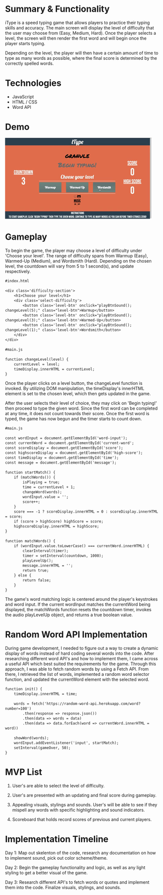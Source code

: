 # Summary & Functionality
iType is a speed typing game that allows players to practice their typing skills and accuracy. The main screen will display the level of difficulty that the user may choose from (Easy, Medium, Hard). Once the player selects a level, the screen will then render the first word and will begin once the player starts typing.

Depending on the level, the player will then have a certain amount of time to type as many words as possible, where the final score is determined by the correctly spelled words.

# Technologies
- JavaScript
- HTML / CSS
- Word API


# Demo 
![iType Demo](demo/giphy.gif)

# Gameplay
To begin the game, the player may choose a level of difficulty under 'Choose your level'. The range of difficulty spans from Warmup (Easy), Warmed-Up (Medium), and Wordsmith (Hard). Depending on the chosen level, the countdown will vary from 5 to 1 second(s), and update respectively. 

``` 
#index.html

<div class='difficulty-section'>
    <h1>Choose your level</h1>
    <div class='select-difficulty'>
        <button class='level-btn' onclick="playBtnSound(); changeLevel(5);" class="level-btn">Warmup</button>
        <button class='level-btn' onclick="playBtnSound(); changeLevel(3);" class='level-btn'>Warmed-Up</button>
        <button class='level-btn' onclick="playBtnSound(); changeLevel(1);" class='level-btn'>Wordsmith</button>    
    </div>
</div>

#main.js 

function changeLevel(level) {
    currentLevel = level;
    timeDisplay.innerHTML = currentLevel;
}
```
Once the player clicks on a level button, the changeLevel function is invoked. By utilizing DOM manipulation, the timeDisplay's innerHTML element is set to the chosen level, which then gets updated in the game. 

After the user selects their level of choice, they may click on 'Begin typing!' then proceed to type the given word. Since the first word can be completed at any time, it does not count towards their score. Once the first word is typed, the game has now begun and the timer starts to count down. 

```
#main.js 

const wordInput = document.getElementById('word-input');
const currentWord = document.getElementById('current-word';
const scoreDisplay = document.getElementById('score');
const highscoreDisplay = document.getElementById('high-score');
const timeDisplay = document.getElementById('time');
const message = document.getElementById('message');

function startMatch() {
    if (matchWords()) {
        isPlaying = true;
        time = currentLevel + 1;
        changeWord(words);
        wordInput.value = '';
        score++;
    }
    score === -1 ? scoreDisplay.innerHTML = 0 : scoreDisplay.innerHTML = score;
    if (score > highScore) highScore = score;
    highscoreDisplay.innerHTML = highScore;
}

function matchWords() {
    if (wordInput.value.toLowerCase() === currentWord.innerHTML) {
        clearInterval(timer);
        timer = setInterval(countdown, 1000);
        playLevelUp();
        message.innerHTML = '';
        return true;
    } else {
        return false;
    }
}
```
The game's word matching logic is centered around the player's keystrokes and word input. If the current wordInput matches the currentWord being displayed, the matchWords function resets the countdown timer, invokes the audio playLevelUp object, and returns a true boolean value. 

# Random Word API Implementation

During game development, I needed to figure out a way to create a dynamic display of words instead of hard coding several words into the code. After researching different word API's and how to implement them, I came across a useful API which best suited the requirements for the game. Through this approach, I was able to fetch random words by using a Fetch API. From there, I retrieved the list of words, implemented a random word selector function, and updated the currentWord element with the selected word.

```
function init() {
    timeDisplay.innerHTML = time;

    words = fetch('https://random-word-api.herokuapp.com/word?number=100')
        .then(response => response.json())
        .then(data => words = data) 
        .then(data => data.forEach(word => currentWord.innerHTML = word))

    showWord(words);
    wordInput.addEventListener('input', startMatch);
    setInterval(gameOver, 50);
}
```





# MVP List 
1. User's are able to select the level of difficulty.

2. User's are presented with an updating and final score during gameplay.

3. Appealing visuals, stylings and sounds. User's will be able to see if they mispell any words with specific highlighting and sound indicators.

4. Scoreboard that holds record scores of previous and current players.

# Implementation Timeline 

Day 1: Map out skelenton of the code, research any documentation on how to implement sound, pick out color scheme/theme.

Day 2: Begin the gameplay functionality and logic, as well as any light styling to get a better visual of the game.

Day 3: Research different API's to fetch words or quotes and implement them into the code. Finalize visuals, stylings, and sounds.
